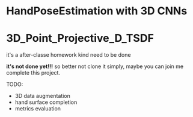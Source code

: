 # HandPoseEstimation with 3D CNNs

# 3D_Point_Projective_D_TSDF
it's a after-classe homework kind need to be done


**it's not done yet!!!**
so better not clone it simply, maybe you can join me complete this project.


TODO:
* 3D data augmentation
* hand surface completion
* metrics evaluation
